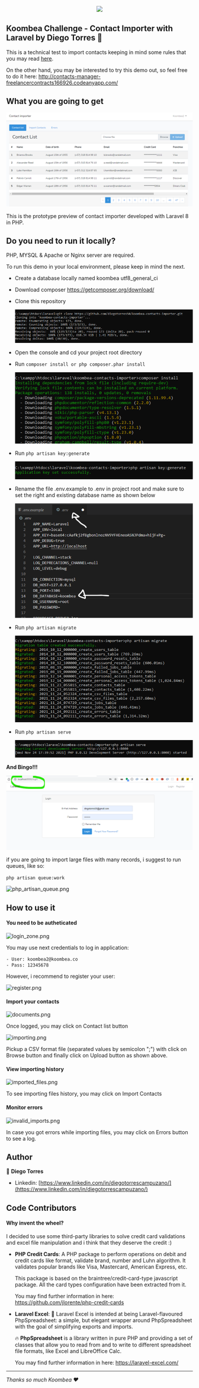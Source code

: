 <p align="center"><a href="https://www.koombea.com/" target="_blank"><img src="https://www.koombea.com/wp-content/uploads/2020/04/Logo-with-solid-background.jpg"></a></p>

## Koombea Challenge - Contact Importer with Laravel by Diego Torres 👋

This is a technical test to import contacts keeping in mind some rules that you may read [here](RFC.md).

On the other hand, you may be interested to try this demo out, so feel free to do it here: http://contacts-manager-freelancercontracts166926.codeanyapp.com/ 

## What you are going to get

![preview.png](preview.png)

This is the prototype preview of contact importer developed with Laravel 8 in PHP.


## Do you need to run it locally?

PHP, MYSQL & Apache or Nginx server are required.

To run this demo in your local environment, please keep in mind the next.

- Create a database locally named koombea utf8_general_ci
- Download composer https://getcomposer.org/download/

- Clone this repository

    ![clone_repo.png](clone_repo.png)

- Open the console and cd your project root directory
- Run 
    ```composer install or php composer.phar install```

    ![composer_install.png](composer_install.png)

- Run 
    ```php artisan key:generate```

    ![php_artisan_key.png](php_artisan_key.png)

- Rename the file .env.example to .env in project root and make sure to set the right and existing database name as shown below

    ![env_config.png](env_config.png)

- Run 
    ```php artisan migrate```

    ![php_artisan_migrate.png](php_artisan_migrate.png)

- Run 
    ```php artisan serve```

    ![php_artisan_serve.png](php_artisan_serve.png)
    
**And Bingo!!!**

![preview_login.png](preview_login.png)

if you are going to import large files with many records, i suggest to run queues, like so:

```php artisan queue:work```

![php_artisan_queue.png](php_artisan_queue.png)


## How to use it

#### You need to be autheticated

![login_zone.png](login_zone.png)

You may use next credentials to log in application:

    - User: koombea2@koombea.co
    - Pass: 12345678

However, i recommend to register your user:

![register.png](register.png)


#### Import your contacts

![documents.png](documents.png)

Once logged, you may click on Contact list button

![importing.png](importing.png)

Pickup a CSV format file (separated values by semicolon ";") with click on Browse button and finally click on Upload button as shown above. 


#### View importing history

![imported_files.png](imported_files.png)

To see importing files history, you may click on Import Contacts


#### Monitor errors

![invalid_imports.png](invalid_imports.png)

In case you got errors while importing files, you may click on Errors button to see a log.


## Author

👤 **Diego Torres**

- Linkedin: [https://www.linkedin.com/in/diegotorrescampuzano/](https://www.linkedin.com/in/diegotorrescampuzano/)


## Code Contributors

#### Why invent the wheel?

I decided to use some third-party libraries to solve credit card validations and excel file manipulation and i think that they deserve the credit :)

- **PHP Credit Cards**: A PHP package to perform operations on debit and credit cards like format, validate brand, number and Luhn algorithm. It validates popular brands like Visa, Mastercard, American Express, etc. 

    This package is based on the braintree/credit-card-type javascript package. All the card types configuration have been extracted from it.

    You may find further information in here: https://github.com/jlorente/php-credit-cards

- **Laravel Excel**: 🚀 Laravel Excel is intended at being Laravel-flavoured PhpSpreadsheet: a simple, but elegant wrapper around PhpSpreadsheet with the goal of simplifying exports and imports.

    🔥 **PhpSpreadsheet** is a library written in pure PHP and providing a set of classes that allow you to read from and to write to different spreadsheet file formats, like Excel and LibreOffice Calc.

    You may find further information in here: https://laravel-excel.com/    

---

_Thanks so much Koombea ❤️_
